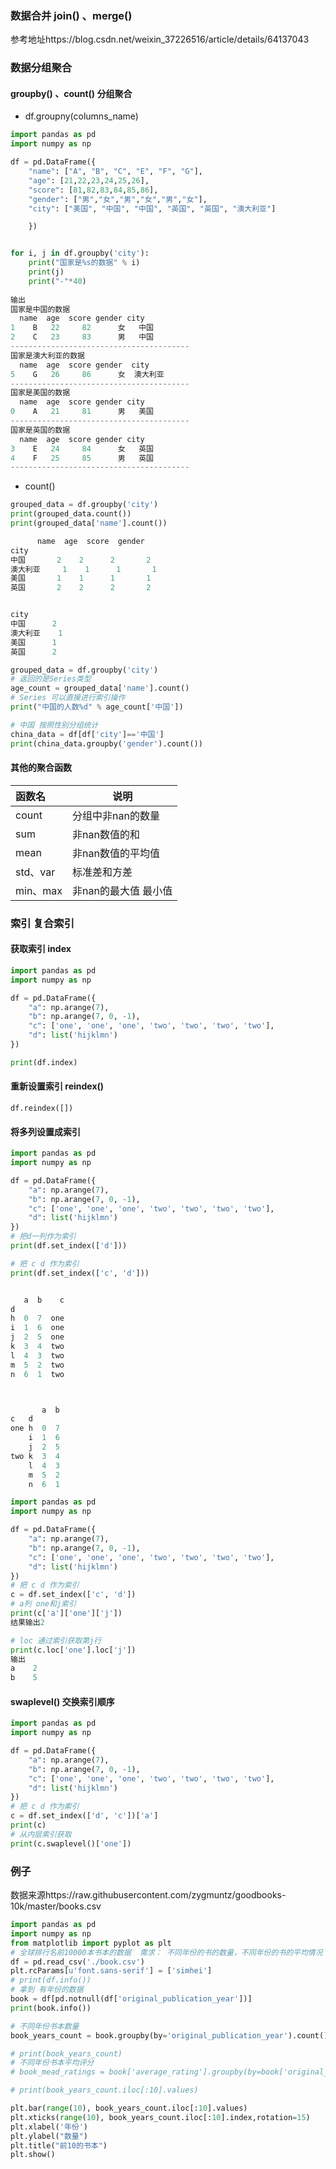 ### 数据合并 join() 、merge()

参考地址https://blog.csdn.net/weixin_37226516/article/details/64137043

### 数据分组聚合

#### groupby() 、count() 分组聚合

- df.groupny(columns_name)

```python
import pandas as pd 
import numpy as np 

df = pd.DataFrame({
	"name": ["A", "B", "C", "E", "F", "G"],
	"age": [21,22,23,24,25,26],
	"score": [81,82,83,84,85,86],
	"gender": ["男","女","男","女","男","女"],
	"city": ["美国", "中国", "中国", "英国", "英国", "澳大利亚"]

	})


for i, j in df.groupby('city'):
	print("国家是%s的数据" % i)
	print(j)
	print("-"*40)
    
输出
国家是中国的数据
  name  age  score gender city
1    B   22     82      女   中国
2    C   23     83      男   中国
----------------------------------------
国家是澳大利亚的数据
  name  age  score gender  city
5    G   26     86      女  澳大利亚
----------------------------------------
国家是美国的数据
  name  age  score gender city
0    A   21     81      男   美国
----------------------------------------
国家是英国的数据
  name  age  score gender city
3    E   24     84      女   英国
4    F   25     85      男   英国
----------------------------------------
```

- count()

```python
grouped_data = df.groupby('city')
print(grouped_data.count())
print(grouped_data['name'].count())

      name  age  score  gender
city                          
中国       2    2      2       2
澳大利亚     1    1      1       1
美国       1    1      1       1
英国       2    2      2       2


city
中国      2
澳大利亚    1
美国      1
英国      2
```

```python
grouped_data = df.groupby('city')
# 返回的是Series类型 
age_count = grouped_data['name'].count()
# Series 可以直接进行索引操作
print("中国的人数%d" % age_count['中国'])

# 中国 按照性别分组统计
china_data = df[df['city']=='中国']
print(china_data.groupby('gender').count())
```

#### 其他的聚合函数

| 函数名   | 说明                 |
| :------- | -------------------- |
| count    | 分组中非nan的数量    |
| sum      | 非nan数值的和        |
| mean     | 非nan数值的平均值    |
| std、var | 标准差和方差         |
| min、max | 非nan的最大值 最小值 |

### 索引 复合索引

#### 获取索引 index

```python
import pandas as pd 
import numpy as np 

df = pd.DataFrame({
	"a": np.arange(7),
	"b": np.arange(7, 0, -1),
	"c": ['one', 'one', 'one', 'two', 'two', 'two', 'two'],
	"d": list('hijklmn')
})

print(df.index)
```



#### 重新设置索引 reindex()

`df.reindex([])`

#### 将多列设置成索引 

```python
import pandas as pd 
import numpy as np 

df = pd.DataFrame({
	"a": np.arange(7),
	"b": np.arange(7, 0, -1),
	"c": ['one', 'one', 'one', 'two', 'two', 'two', 'two'],
	"d": list('hijklmn')
})
# 把d一列作为索引
print(df.set_index(['d']))

# 把 c d 作为索引
print(df.set_index(['c', 'd']))


   a  b    c
d           
h  0  7  one
i  1  6  one
j  2  5  one
k  3  4  two
l  4  3  two
m  5  2  two
n  6  1  two



       a  b
c   d      
one h  0  7
    i  1  6
    j  2  5
two k  3  4
    l  4  3
    m  5  2
    n  6  1
```

```python
import pandas as pd 
import numpy as np 

df = pd.DataFrame({
	"a": np.arange(7),
	"b": np.arange(7, 0, -1),
	"c": ['one', 'one', 'one', 'two', 'two', 'two', 'two'],
	"d": list('hijklmn')
})
# 把 c d 作为索引
c = df.set_index(['c', 'd'])
# a列 one和j索引
print(c['a']['one']['j'])
结果输出2

# loc 通过索引获取第j行
print(c.loc['one'].loc['j'])
输出
a    2
b    5
```

#### swaplevel() 交换索引顺序

```python
import pandas as pd 
import numpy as np 

df = pd.DataFrame({
	"a": np.arange(7),
	"b": np.arange(7, 0, -1),
	"c": ['one', 'one', 'one', 'two', 'two', 'two', 'two'],
	"d": list('hijklmn')
})
# 把 c d 作为索引
c = df.set_index(['d', 'c'])['a']
print(c)
# 从内层索引获取
print(c.swaplevel()['one'])
```

### 例子

数据来源https://raw.githubusercontent.com/zygmuntz/goodbooks-10k/master/books.csv

```python
import pandas as pd 
import numpy as np 
from matplotlib import pyplot as plt
# 全球排行名前10000本书本的数据  需求： 不同年份的书的数量，不同年份的书的平均情况
df = pd.read_csv('./book.csv')
plt.rcParams[u'font.sans-serif'] = ['simhei']
# print(df.info())
# 拿到 有年份的数据
book = df[pd.notnull(df['original_publication_year'])]
print(book.info())

# 不同年份书本数量
book_years_count = book.groupby(by='original_publication_year').count()['title'].sort_values(ascending=False)

# print(book_years_count)
# 不同年份书本平均评分
# book_mead_ratings = book['average_rating'].groupby(by=book['original_publication_year']).mean()

# print(book_years_count.iloc[:10].values)

plt.bar(range(10), book_years_count.iloc[:10].values)
plt.xticks(range(10), book_years_count.iloc[:10].index,rotation=15)
plt.xlabel('年份')
plt.ylabel("数量")
plt.title("前10的书本")
plt.show()


```

